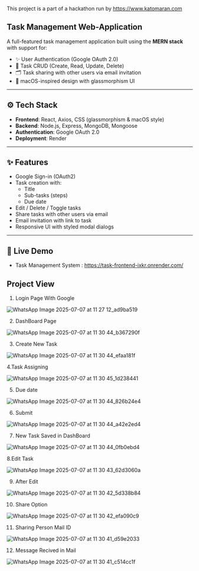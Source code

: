 This project is a part of a hackathon run by https://www.katomaran.com

## Task Management Web-Application

A full-featured task management application built using the **MERN stack** with support for:
- ✨ User Authentication (Google OAuth 2.0)
- 🧾 Task CRUD (Create, Read, Update, Delete)
- 🗂 Task sharing with other users via email invitation
- 💅 macOS-inspired design with glassmorphism UI

---

## ⚙️ Tech Stack

- **Frontend**: React, Axios, CSS (glassmorphism & macOS style)
- **Backend**: Node.js, Express, MongoDB, Mongoose
- **Authentication**: Google OAuth 2.0
- **Deployment**: Render

---

## ✨ Features

- Google Sign-in (OAuth2)
- Task creation with:
  - Title
  - Sub-tasks (steps)
  - Due date
- Edit / Delete / Toggle tasks
- Share tasks with other users via email
- Email invitation with link to task
- Responsive UI with styled modal dialogs

---

## 🚀 Live Demo

- Task Management System : https://task-frontend-ixkr.onrender.com/

## Project View 

1. Login Page With Google 

![WhatsApp Image 2025-07-07 at 11 27 12_ad9ba519](https://github.com/user-attachments/assets/d4935b5e-3066-45ff-9a4e-74995480d43d)

2. DashBoard Page

![WhatsApp Image 2025-07-07 at 11 30 44_b367290f](https://github.com/user-attachments/assets/7c482adc-3677-4c42-8285-231bdb1e485a)

3. Create New Task

![WhatsApp Image 2025-07-07 at 11 30 44_efaa181f](https://github.com/user-attachments/assets/0d1d9887-8a06-4a3e-a806-db727d3c07c2)

4.Task Assigning 

![WhatsApp Image 2025-07-07 at 11 30 45_1d238441](https://github.com/user-attachments/assets/d5939fe9-ae9b-479f-b7b4-f46455c4dcdb)

5. Due date

![WhatsApp Image 2025-07-07 at 11 30 44_826b24e4](https://github.com/user-attachments/assets/7d67e9d9-ce56-4fee-bd82-e8e1a57be0fd)

6. Submit

![WhatsApp Image 2025-07-07 at 11 30 44_a42e2ed4](https://github.com/user-attachments/assets/40426c5b-50ac-4d23-9852-83d3c7890c7a)

7. New Task Saved in DashBoard

![WhatsApp Image 2025-07-07 at 11 30 44_0fb0ebd4](https://github.com/user-attachments/assets/5bc35aab-4e7b-4189-9940-0867ea1062cb)

8.Edit Task

![WhatsApp Image 2025-07-07 at 11 30 43_62d3060a](https://github.com/user-attachments/assets/193e5bba-6a63-4f85-9469-b23b696aba1c)

9. After Edit

![WhatsApp Image 2025-07-07 at 11 30 42_5d338b84](https://github.com/user-attachments/assets/67e83782-e193-48c4-abc9-3b0b5f70abe8)

10. Share Option

![WhatsApp Image 2025-07-07 at 11 30 42_efa090c9](https://github.com/user-attachments/assets/38174b33-135f-460f-9ae4-ce9c300c797a)

11. Sharing Person Mail ID

![WhatsApp Image 2025-07-07 at 11 30 41_d59e2033](https://github.com/user-attachments/assets/a3751159-2d28-4d98-a464-174110b175da)

12. Message Recived in Mail

![WhatsApp Image 2025-07-07 at 11 30 41_c514cc1f](https://github.com/user-attachments/assets/d23c3bbf-195d-4ca0-9641-ca5e6d275433)

